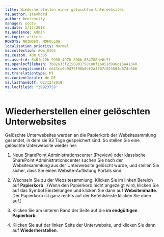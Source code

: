 ```yaml
---
title: Wiederherstellen einer gelöschten Unterwebsites
ms.author: stevhord
author: bentoncity
manager: scotv
ms.date: 5/17/2018
ms.audience: Admin
ms.topic: article
ROBOTS: NOINDEX, NOFOLLOW
localization_priority: Normal
ms.collection: Adm_O365
ms.custom: Adm_O365
ms.assetid: 646fe22b-9980-4970-800b-034788de0c7f
ms.openlocfilehash: 3b02633f2156801758c80f16851d096c15a41340
ms.sourcegitcommit: dd43cc0a9470f98b8ef2a3787c823801d674c666
ms.translationtype: MT
ms.contentlocale: de-DE
ms.lasthandoff: 02/12/2019
ms.locfileid: "29923759"
---
```

# <a name="restore-a-deleted-subsite"></a>Wiederherstellen einer gelöschten Unterwebsites

Gelöschte Unterwebsites werden an die Papierkorb der Websitesammlung gesendet, in dem sie 93 Tage gespeichert sind. So stellen Sie eine gelöschte Unterwebsite wieder her:
  
1. Neue SharePoint Administrationscenter (Preview) oder klassische SharePoint Administrationscenter suchen Sie nach der Websitesammlung aus der Unterwebsite gelöscht wurde, und stellen Sie sicher, dass Sie einen Website-Auflistung Portals sind 
    
2. Wechseln Sie zu der Websitesammlung. Klicken Sie im linken Bereich auf **Papierkorb** . (Wenn den Papierkorb nicht angezeigt wird, klicken Sie auf das Symbol Einstellungen und klicken Sie dann auf **Websiteinhalte**. Der Papierkorb ist ganz rechts auf der Befehlsleiste klicken Sie oben auf.)
    
3. Klicken Sie am unteren Rand der Seite auf die **im endgültigen Papierkorb**.
    
4. Klicken Sie auf der linken Seite der Unterwebsite, und klicken Sie dann auf **Wiederherstellen**.
    

